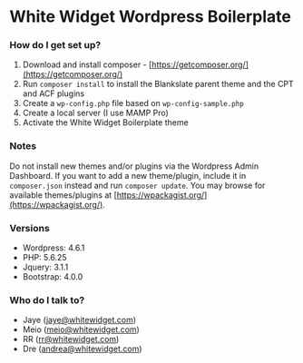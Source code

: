# White Widget Wordpress Boilerplate #

### How do I get set up? ###

1. Download and install composer - [https://getcomposer.org/](https://getcomposer.org/)
2. Run `composer install` to install the Blankslate parent theme and the CPT and ACF plugins
3. Create a `wp-config.php` file based on `wp-config-sample.php`
4. Create a local server (I use MAMP Pro)
5. Activate the White Widget Boilerplate theme

### Notes ###

Do not install new themes and/or plugins via the Wordpress Admin Dashboard. If you want to add a new theme/plugin, include it in `composer.json` instead and run `composer update`. You may browse for available themes/plugins at [https://wpackagist.org/](https://wpackagist.org/).

### Versions ###

* Wordpress: 4.6.1
* PHP: 5.6.25
* Jquery: 3.1.1
* Bootstrap: 4.0.0

### Who do I talk to? ###

* Jaye (jaye@whitewidget.com)
* Meio (meio@whitewidget.com)
* RR (rr@whitewidget.com)
* Dre (andrea@whitewidget.com)